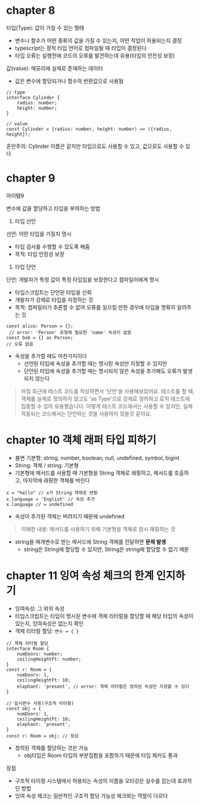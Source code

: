 # chapter 8
타입(Type): 값이 가질 수 있는 형태

- 변수나 함수가 어떤 종류의 값을 가질 수 있는지, 어떤 작업이 허용되는지 결정
- typescript는 정적 타입 언어로 컴파일될 때 타입이 결정된다
- 타입 오류는 실행전에 코드의 오류를 발견하는데 유용(타입의 안전성 보장)

값(value): 메모리에 실제로 존재하는 데이터

- 값은 변수에 할당되거나 함수의 반환값으로 사용됨

```
// type
interface Cylinder {
	radius: number;
	height: number;
}

// value
const Cylinder = {radius: number, height: number) => ({radius, height});
```

혼란주의: Cylinder 이름은 같지만 타입으로도 사용할 수 있고, 값으로도 사용할 수 있다


# chapter 9
아이템9

변수에 값을 할당하고 타입을 부여하는 방법

1. 타입 선언

선언: 어떤 타입을 가질지 명시

- 타입 검사를 수행할 수 있도록 해줌
- 목적: 타입 안정성 보장
1. 타입 단언

단언: 개발자가 특정 값이 특정 타입임을 보장한다고 컴파일러에게 명시

- 타입스크립트는 단언된 타입을 신뢰
- 개발자가 강제로 타입을 지정하는 것
- 목적: 컴파일러가 추론할 수 없어 오류를 일으킬 만한 경우에 타입을 명확히 알려주는 것

```
const alice: Person = {};
 // error: 'Person' 유형에 필요한 'name' 속성이 없음
const bob = {} as Person;
// 오류 없음
```

- 속성을 추가할 때도 마찬가지이다
    - 선언된 타입에 속성을 추가할 때는 명시된 속성만 지정할 수 있지만
    - 단언된 타입에 속성을 추가할 때는 명시되지 않은 속성을 추가해도 오류가 발생되지 않는다

> 마침 최근에 테스트 코드를 작성하면서 '단언'을 사용해보았어요. 테스트를 할 때, 객체를 실제로 정의하지 않고도 'as Type'으로 강제로 정의하고 로직 테스트에 집중할 수 있어 유용했습니다. 이렇게 테스트 코드에서는 사용할 수 있지만, 실제 작동되는 코드에서는 단언하는 것을 사용하지 않을것 같아요.

# chapter 10 객체 래퍼 타입 피하기
- 불변 기본형: string, number, boolean, null, undefined, symbol, bigint
- String: 객체 / string: 기본형
- 기본형에 메서드를 사용할 때 기본형을 String 객체로 래핑하고, 메서드를 호출하고, 마지막에 래핑한 객체를 버린다
```
x = "hello" // x가 String 객체로 변환
x.language = 'English' // 속성 추가
x.language // = undefined
```
- 속성이 추가된 객체는 버려지기 때문에 undefined
> 이해한 내용: 메서드를 사용하기 위해 기본형을 객체로 잠시 매핑하는 것
- string을 매개변수로 받는 메서드에 String 객체를 전달하면 **문제 발셍**
  - string은 String에 할당할 수 있지만, String은 string에 할당할 수 없기 때문

# chapter 11 잉여 속성 체크의 한계 인지하기
- 잉여속성: 그 외의 속성
- 타입스크립트는 타입이 명시된 변수에 객체 리터럴을 할당할 때 해당 타입의 속성이 있는지, 잉여속성은 없는지 확인
- 객체 리터럴 할당: `변수 = { }`
```
// 객체 리터럴 할당
interface Room {
	numDoors: number;
	ceilingHeightFt: number;
}
const r: Room = {
	numDoors: 1,
	ceilingHeightFt: 10;
	elephant: 'present', // error: 객체 리터럴은 정의된 속성만 지정할 수 있다
}

// 임시변수 사용(구조적 타이핑)
const obj = {
	numDoors: 1,
	ceilingHeightFt: 10;
	elephant: 'present',
}
const r: Room = obj; // 정상
```
- 정의된 객체를 할당하는 것은 가능
  - obj타입은 Room 타입의 부분집함을 포함하기 때문에 타입 체커도 통과

장점
- 구조적 타이핑 시스템에서 허용되는 속성의 이름을 오타강은 실수를 잡는데 효과적인 방법
- 잉여 속성 체크는 일반적인 구조적 할당 가능성 체크와는 역할이 다르다

